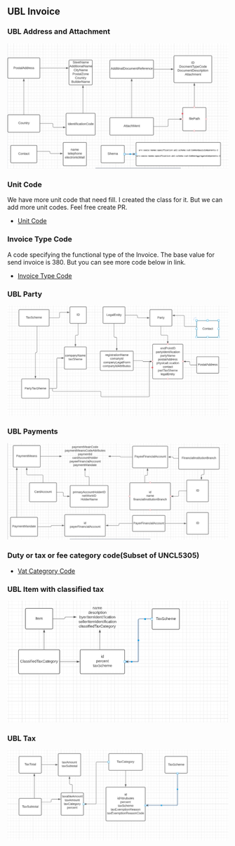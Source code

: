 ## UBL Invoice

### UBL Address and Attachment

<img src="https://github.com/pondersource/peppol-php/blob/main/experiments/invoice-ubl/src/pics/diagram_ubl_start.PNG?raw=true"/>

### Unit Code 
We have more unit code that need fill. I created the class for it. But we can add more unit codes. Feel free create PR.

- [Unit Code](https://docs.peppol.eu/poacc/billing/3.0/codelist/UNECERec20/)

### Invoice Type Code 
A code specifying the functional type of the Invoice. The base value for send invoice is 380. But you can see more code below in link.

- [Invoice Type Code](https://docs.peppol.eu/poacc/billing/3.0/codelist/UNCL1001-inv/)

### UBL Party

<img src="https://github.com/pondersource/peppol-php/blob/main/experiments/invoice-ubl/src/pics/ubl-party.PNG?raw=true"/>

### UBL Payments

<img src="https://github.com/pondersource/peppol-php/blob/main/experiments/invoice-ubl/src/pics/ubl-payment.PNG?raw=true"/>

### Duty or tax or fee category code(Subset of UNCL5305)
- [Vat Categrory Code](https://docs.peppol.eu/poacc/billing/3.0/codelist/UNCL5305/)

### UBL Item with classified tax

<img src="https://github.com/pondersource/peppol-php/blob/main/experiments/invoice-ubl/src/pics/item-ubl.PNG?raw=true"/>

### UBL Tax

<img src="https://github.com/pondersource/peppol-php/blob/main/experiments/invoice-ubl/src/pics/ubl-tax.PNG?raw=true"/>